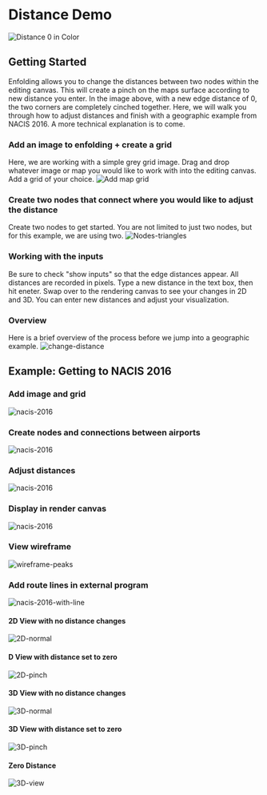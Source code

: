 # Distance Demo
![Distance 0 in Color](graphics/distance-tutorial/pinch-color.png)
## Getting Started
Enfolding allows you to change the distances between two nodes within the editing canvas. This will create a pinch on the maps surface according to new distance you enter. In the image above, with a new edge distance of 0, the two corners are completely cinched together. Here, we will walk you through how to adjust distances and finish with a geographic example from NACIS 2016. A more technical explanation is to come. 
### Add an image to enfolding + create a grid
Here, we are working with a simple grey grid image. Drag and drop whatever image or map you would like to work with into the editing canvas. Add a grid of your choice.
![Add map grid](graphics/distance-tutorial/add-map-grid.png)
### Create two nodes that connect where you would like to adjust the distance
Create two nodes to get started. You are not limited to just two nodes, but for this example, we are using two.
![Nodes-triangles](graphics/distance-tutorial/nodes-triangles.png)
### Working with the inputs
Be sure to check "show inputs" so that the edge distances appear. All distances are recorded in pixels. Type a new distance in the text box, then hit eneter. Swap over to the rendering canvas to see your changes in 2D and 3D. You can enter new distances and adjust your visualization. 
### Overview
Here is a brief overview of the process before we jump into a geographic example.
![change-distance](graphics/distance-tutorial/change-distance.gif)

## Example: Getting to NACIS 2016
### Add image and grid
![nacis-2016](graphics/distance-tutorial/grids.png)
### Create nodes and connections between airports
![nacis-2016](graphics/distance-tutorial/nodes.png)
### Adjust distances
![nacis-2016](graphics/distance-tutorial/inputs.png)
### Display in render canvas
![nacis-2016](graphics/distance-tutorial/nacis-2016.jpg)
### View wireframe
![wireframe-peaks](graphics/distance-tutorial/wireframe-peaks.jpg)
### Add route lines in external program
![nacis-2016-with-line](graphics/distance-tutorial/nacis-2016-with-line.png)







#### 2D View with no distance changes
![2D-normal](graphics/distance-tutorial/2D-normal.png)
#### D View with distance set to zero
![2D-pinch](graphics/distance-tutorial/2D-pinch.png)
#### 3D View with no distance changes
![3D-normal](graphics/distance-tutorial/3D-normal.png)
#### 3D View with distance set to zero
![3D-pinch](graphics/distance-tutorial/3D-pinch.png)
#### Zero Distance
![3D-view](graphics/distance-tutorial/3D-view.png)
